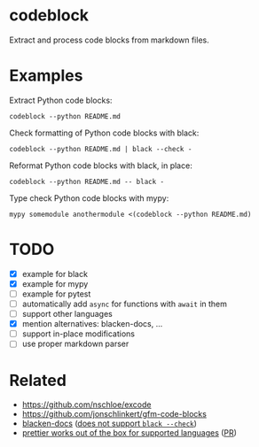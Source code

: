 # codeblock

Extract and process code blocks from markdown files.

# Examples

Extract Python code blocks:
```
codeblock --python README.md
```

Check formatting of Python code blocks with black:
```
codeblock --python README.md | black --check -
```

Reformat Python code blocks with black, in place:
```
codeblock --python README.md -- black -
```

Type check Python code blocks with mypy:
```
mypy somemodule anothermodule <(codeblock --python README.md)
```

# TODO

* [x] example for black
* [x] example for mypy
* [ ] example for pytest
* [ ] automatically add `async` for functions with `await` in them
* [ ] support other languages
* [x] mention alternatives: blacken-docs, ...
* [ ] support in-place modifications
* [ ] use proper markdown parser

# Related

* https://github.com/nschloe/excode
* https://github.com/jonschlinkert/gfm-code-blocks
* [blacken-docs][] ([does not support `black --check`][blacken-check])
* [prettier works out of the box for supported languages][prettier] ([PR][prettier-pr])

[blacken-docs]: https://github.com/asottile/blacken-docs
[blacken-check]: https://github.com/asottile/blacken-docs/issues/42
[prettier]: https://prettier.io/blog/2017/11/07/1.8.0.html#markdown-support
[prettier-pr]: https://github.com/prettier/prettier/pull/2943
